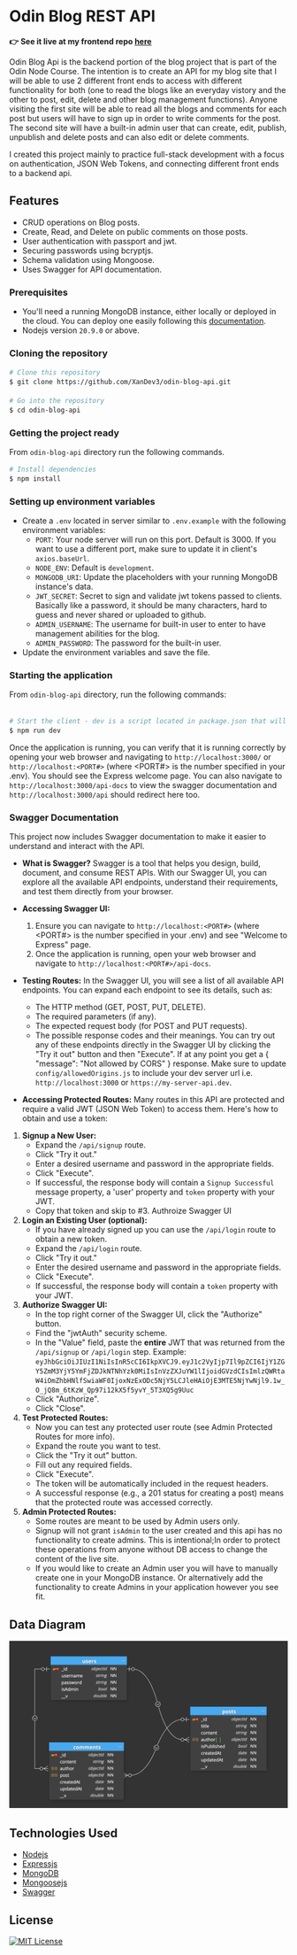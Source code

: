 # Odin Blog REST API

**:point_right: See it live at my frontend repo [here](https://github.com/XanDev3/odin-blog-read-client)**

Odin Blog Api is the backend portion of the blog project that is part of the Odin Node Course. The intention is to create an API for my blog site that I will be able to use 2 different front ends to access with different functionality for both (one to read the blogs like an everyday vistory and the other to post, edit, delete and other blog management functions). Anyone visiting the first site will be able to read all the blogs and comments for each post but users will have to sign up in order to write comments for the post. The second site will have a built-in admin user that can create, edit, publish, unpublish and delete posts and can also edit or delete comments.

I created this project mainly to practice full-stack development with a focus on authentication, JSON Web Tokens, and connecting different front ends to a backend api.

## Features

- CRUD operations on Blog posts.
- Create, Read, and Delete on public comments on those posts.
- User authentication with passport and jwt.
- Securing passwords using bcryptjs.
- Schema validation using Mongoose.
- Uses Swagger for API documentation.


### Prerequisites

- You'll need a running MongoDB instance, either locally or deployed in the cloud. You can deploy one easily following this [documentation](https://www.mongodb.com/docs/atlas/getting-started/).
- Nodejs version `20.9.0` or above.

### Cloning the repository

```bash
# Clone this repository
$ git clone https://github.com/XanDev3/odin-blog-api.git

# Go into the repository
$ cd odin-blog-api
```

### Getting the project ready

From `odin-blog-api` directory run the following commands.

```bash
# Install dependencies
$ npm install
```

### Setting up environment variables

- Create a `.env` located in server similar to `.env.example` with the following environment variables:
  - `PORT`: Your node server will run on this port. Default is 3000. If you want to use a different port, make sure to update it in client's `axios.baseUrl`.
  - `NODE_ENV`: Default is `development`.
  - `MONGODB_URI`: Update the placeholders with your running MongoDB instance's data.
  - `JWT_SECRET`: Secret to sign and validate jwt tokens passed to clients. Basically like a password, it should be many characters, hard to guess and never shared or uploaded to github.
  - `ADMIN_USERNAME`: The username for built-in user to enter to have management abilities for the blog.
  - `ADMIN_PASSWORD`: The password for the built-in user.
- Update the environment variables and save the file.

### Starting the application

From `odin-blog-api` directory, run the following commands:
```bash

# Start the client - dev is a script located in package.json that will use concurrently to run (in parallel) nodemon and tailwindcss
$ npm run dev
```
Once the application is running, you can verify that it is running correctly by opening your web browser and navigating to `http://localhost:3000/` or `http://localhost:<PORT#>` (where <PORT#> is the number specified in your .env). You should see the Express welcome page. You can also navigate to `http://localhost:3000/api-docs` to view the swagger documentation and `http://localhost:3000/api` should redirect here too.

### Swagger Documentation

This project now includes Swagger documentation to make it easier to understand and interact with the API.

- **What is Swagger?**
  Swagger is a tool that helps you design, build, document, and consume REST APIs. With our Swagger UI, you can explore all the available API endpoints, understand their requirements, and test them directly from your browser.

- **Accessing Swagger UI:**
  1. Ensure you can navigate to `http://localhost:<PORT#>` (where <PORT#> is the number specified in your .env) and see "Welcome to Express" page.
  2. Once the application is running, open your web browser and navigate to `http://localhost:<PORT#>/api-docs`.

- **Testing Routes:**
  In the Swagger UI, you will see a list of all available API endpoints. You can expand each endpoint to see its details, such as:
    - The HTTP method (GET, POST, PUT, DELETE).
    - The required parameters (if any).
    - The expected request body (for POST and PUT requests).
    - The possible response codes and their meanings.
  You can try out any of these endpoints directly in the Swagger UI by clicking the "Try it out" button and then "Execute". If at any point you get a { "message": "Not allowed by CORS" } response. Make sure to update `config/allowedOrigins.js` to include your dev server url i.e. `http://localhost:3000` or `https://my-server-api.dev`.

- **Accessing Protected Routes:**
  Many routes in this API are protected and require a valid JWT (JSON Web Token) to access them. Here's how to obtain and use a token:

1.  **Signup a New User:**
    -   Expand the `/api/signup` route.
    -   Click "Try it out."
    -   Enter a desired username and password in the appropriate fields.
    -   Click "Execute".
    -   If successful, the response body will contain a `Signup Successful` message property, a 'user' property and  `token` property with your JWT.
    -   Copy that token and skip to #3. Authroize Swagger UI
2.  **Login an Existing User (optional):**
    - If you have already signed up you can use the `/api/login` route to obtain a new token.
    -   Expand the `/api/login` route.
    -   Click "Try it out."
    -   Enter the desired username and password in the appropriate fields.
    -   Click "Execute".
    -   If successful, the response body will contain a `token` property with your JWT.
3.  **Authorize Swagger UI:**
    -   In the top right corner of the Swagger UI, click the "Authorize" button.
    -   Find the "jwtAuth" security scheme.
    -   In the "Value" field, paste the **entire** JWT that was returned from the `/api/signup` or `/api/login` step. Example: `eyJhbGciOiJIUzI1NiIsInR5cCI6IkpXVCJ9.eyJ1c2VyIjp7Il9pZCI6IjY1ZGY5ZmM3YjY5YmFjZDJkNTNhYzk0MiIsInVzZXJuYW1lIjoidGVzdCIsImlzQWRtaW4iOmZhbHNlfSwiaWF0IjoxNzExODc5NjY5LCJleHAiOjE3MTE5NjYwNjl9.1w_O_jQ8m_6tKzW_Qp97i12kX5f5yvY_5T3XQ5g9Uuc`
    -   Click "Authorize".
    -   Click "Close".
4.  **Test Protected Routes:**
    -   Now you can test any protected user route (see Admin Protected Routes for more info).
    -   Expand the route you want to test.
    -   Click the "Try it out" button.
    -   Fill out any required fields.
    -   Click "Execute".
    -   The token will be automatically included in the request headers.
    -   A successful response (e.g., a 201 status for creating a post) means that the protected route was accessed correctly.
5.  **Admin Protected Routes:**
    -   Some routes are meant to be used by Admin users only.
    -   Signup will not grant `isAdmin` to the user created and this api has no functionality to create admins. This is intentional;In order to protect these operations from anyone without DB access to change the content of the live site.
    -   If you would like to create an Admin user you will have to manually create one in your MongoDB instance. Or alternatively add the functionality to create Admins in your application however you see fit.  

## Data Diagram
![Diagram](/public/images/DBdiagram.png)

## Technologies Used
- [Nodejs](https://nodejs.org/)
- [Expressjs](https://expressjs.com/)
- [MongoDB](https://www.mongodb.com/)
- [Mongoosejs](https://mongoosejs.com/)
- [Swagger](https://swagger.io/)

## License

<a href="https://github.com/xandev3/odin-members-only/blob/main/LICENSE">
    <img src="https://img.shields.io/badge/license-MIT-blue.svg?style=flat-square" alt="MIT License">
</a>
